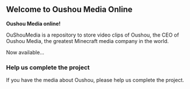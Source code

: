## Welcome to Oushou Media Online

**Oushou Media online!**

OuShouMedia is a repository to store video clips of Oushou, the CEO of Oushou Media, the greatest Minecraft media company in the world.

Now available...


### Help us complete the project
If you have the media about Oushou, please help us complete the project.
